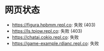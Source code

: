 # 网页状态
- https://figura.hpbmm.repl.co: 失败 (403)
- https://ls.tpjow.repl.co: 失败 (403)
- https://chatai.cokio.repl.co: 失败
- https://game-example.rdianc.repl.co: 失败
